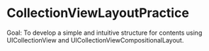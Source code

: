# CollectionViewLayoutPractice

Goal: To develop a simple and intuitive structure for contents using UICollectionView and UICollectionViewCompositionalLayout.
